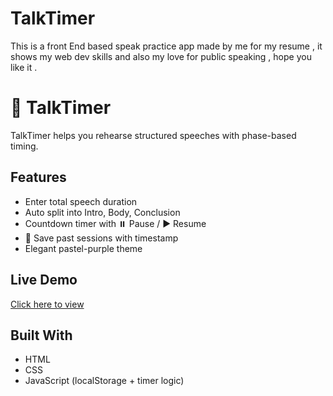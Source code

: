 # TalkTimer
This is a front End based speak practice app made by me for my resume , it shows my web dev skills and also my love for public speaking , hope you like it .
# 🎤 TalkTimer

TalkTimer helps you rehearse structured speeches with phase-based timing.

## Features
- Enter total speech duration
- Auto split into Intro, Body, Conclusion
- Countdown timer with ⏸️ Pause / ▶️ Resume
- 💾 Save past sessions with timestamp
- Elegant pastel-purple theme

## Live Demo
[Click here to view](https://yourusername.github.io/talktimer/)

## Built With
- HTML
- CSS
- JavaScript (localStorage + timer logic)
